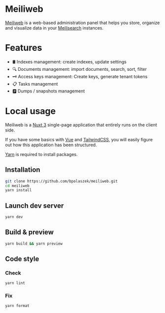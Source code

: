 # Meiliweb

[Meiliweb](https://meiliweb.pages.dev) is a web-based administration panel
that helps you store, organize and visualize data in your [Meilisearch](https://meilisearch.com) instances.

# Features

- 🛢️ Indexes management: create indexes, update settings
- 🔍 Documents management: import documents, search, sort, filter
- 🗝️ Access keys management: Create keys, generate tenant tokens
- 📋 Tasks management
- 🅿️ Dumps / snapshots management

# Local usage

Meiliweb is a [Nuxt 3](https://nuxt.com/) single-page application that entirely runs on the client side.

If you have some basics with [Vue](https://vuejs.org/) and [TailwindCSS](https://tailwindcss.com/), you will easily 
figure out how this application has been structured.

[Yarn](https://yarnpkg.com/) is required to install packages.

## Installation

```bash
git clone https://github.com/bpolaszek/meiliweb.git
cd meiliweb
yarn install
```

## Launch dev server

```bash
yarn dev
```

## Build & preview

```bash
yarn build && yarn preview
```

## Code style

### Check

```bash
yarn lint
```

### Fix

```bash
yarn format
```
